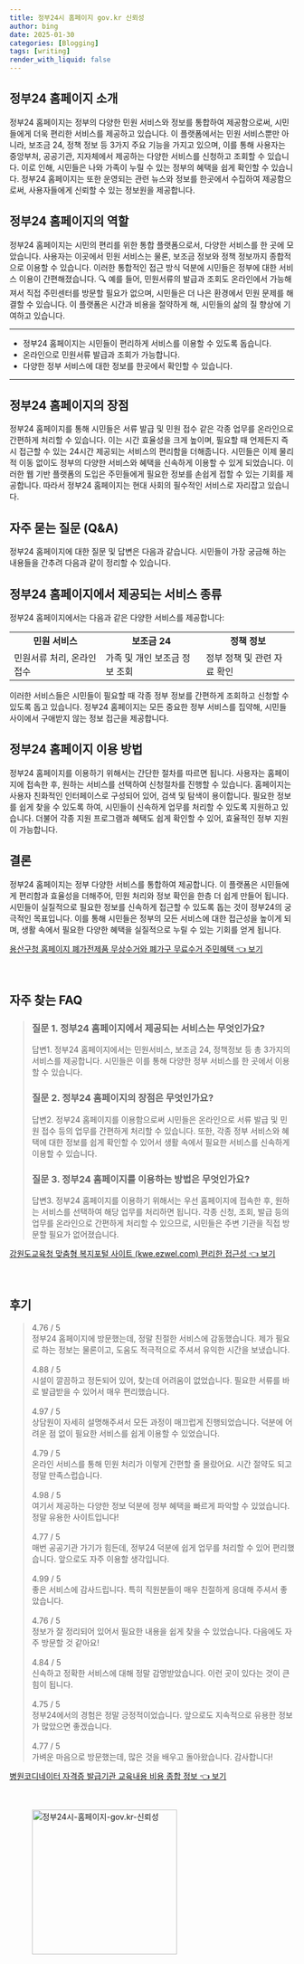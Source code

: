 ```yaml
---
title: 정부24시 홈페이지 gov.kr 신뢰성
author: bing
date: 2025-01-30
categories: [Blogging]
tags: [writing]
render_with_liquid: false
---
```



<h2 id='정부24_소개'>정부24 홈페이지 소개</h2>

<p>정부24 홈페이지는 정부의 다양한 민원 서비스와 정보를 통합하여 제공함으로써, 시민들에게 더욱 편리한 서비스를 제공하고 있습니다. 이 플랫폼에서는 민원 서비스뿐만 아니라, 보조금 24, 정책 정보 등 3가지 주요 기능을 가지고 있으며, 이를 통해 사용자는 중앙부처, 공공기관, 지자체에서 제공하는 다양한 서비스를 신청하고 조회할 수 있습니다. 이로 인해, 시민들은 나와 가족이 누릴 수 있는 정부의 혜택을 쉽게 확인할 수 있습니다. 정부24 홈페이지는 또한 운영되는 관련 뉴스와 정보를 한곳에서 수집하여 제공함으로써, 사용자들에게 신뢰할 수 있는 정보원을 제공합니다.</p>

<h2 id='정부24_역할'>정부24 홈페이지의 역할</h2>

<p>정부24 홈페이지는 시민의 편리를 위한 통합 플랫폼으로서, 다양한 서비스를 한 곳에 모았습니다. 사용자는 이곳에서 민원 서비스는 물론, 보조금 정보와 정책 정보까지 종합적으로 이용할 수 있습니다. 이러한 통합적인 접근 방식 덕분에 시민들은 정부에 대한 서비스 이용이 간편해졌습니다. 🔍 예를 들어, 민원서류의 발급과 조회도 온라인에서 가능해져서 직접 주민센터를 방문할 필요가 없으며, 시민들은 더 나은 환경에서 민원 문제를 해결할 수 있습니다. 이 플랫폼은 시간과 비용을 절약하게 해, 시민들의 삶의 질 향상에 기여하고 있습니다.</p>

<hr />

<ul>
    <li>정부24 홈페이지는 시민들이 편리하게 서비스를 이용할 수 있도록 돕습니다.</li>
    <li>온라인으로 민원서류 발급과 조회가 가능합니다.</li>
    <li>다양한 정부 서비스에 대한 정보를 한곳에서 확인할 수 있습니다.</li>
</ul>

<hr />

<h2 id='정부24_장점'>정부24 홈페이지의 장점</h2>

<p>정부24 홈페이지를 통해 시민들은 서류 발급 및 민원 접수 같은 각종 업무를 온라인으로 간편하게 처리할 수 있습니다. 이는 시간 효율성을 크게 높이며, 필요할 때 언제든지 즉시 접근할 수 있는 24시간 제공되는 서비스의 편리함을 더해줍니다. 시민들은 이제 물리적 이동 없이도 정부의 다양한 서비스와 혜택을 신속하게 이용할 수 있게 되었습니다. 이러한 웹 기반 플랫폼의 도입은 주민들에게 필요한 정보를 손쉽게 접할 수 있는 기회를 제공합니다. 따라서 정부24 홈페이지는 현대 사회의 필수적인 서비스로 자리잡고 있습니다.</p>

<h2 id='자주_묻는_질문'>자주 묻는 질문 (Q&A)</h2>

<p>정부24 홈페이지에 대한 질문 및 답변은 다음과 같습니다. 시민들이 가장 궁금해 하는 내용들을 간추려 다음과 같이 정리할 수 있습니다.</p>

<h2 id='서비스_종류'>정부24 홈페이지에서 제공되는 서비스 종류</h2>

<p>정부24 홈페이지에서는 다음과 같은 다양한 서비스를 제공합니다:</p>

<table>
    <tr>
        <td style="text-align: center; height: 17px;"><b>민원 서비스</b></td>
        <td style="text-align: center; height: 17px;"><b>보조금 24</b></td>
        <td style="text-align: center; height: 17px;"><b>정책 정보</b></td>
    </tr>
    <tr>
        <td>민원서류 처리, 온라인 접수</td>
        <td>가족 및 개인 보조금 정보 조회</td>
        <td>정부 정책 및 관련 자료 확인</td>
    </tr>
</table>

<p>이러한 서비스들은 시민들이 필요할 때 각종 정부 정보를 간편하게 조회하고 신청할 수 있도록 돕고 있습니다. 정부24 홈페이지는 모든 중요한 정부 서비스를 집약해, 시민들 사이에서 구애받지 않는 정보 접근을 제공합니다.</p>

<h2 id='홈페이지_이용법'>정부24 홈페이지 이용 방법</h2>

<p>정부24 홈페이지를 이용하기 위해서는 간단한 절차를 따르면 됩니다. 사용자는 홈페이지에 접속한 후, 원하는 서비스를 선택하여 신청절차를 진행할 수 있습니다. 홈페이지는 사용자 친화적인 인터페이스로 구성되어 있어, 검색 및 탐색이 용이합니다. 필요한 정보를 쉽게 찾을 수 있도록 하여, 시민들이 신속하게 업무를 처리할 수 있도록 지원하고 있습니다. 더불어 각종 지원 프로그램과 혜택도 쉽게 확인할 수 있어, 효율적인 정부 지원이 가능합니다.</p>

<h2 id='맺음말'>결론</h2>

<p>정부24 홈페이지는 정부 다양한 서비스를 통합하여 제공합니다. 이 플랫폼은 시민들에게 편리함과 효율성을 더해주어, 민원 처리와 정보 확인을 한층 더 쉽게 만들어 됩니다. 시민들이 실질적으로 필요한 정보를 신속하게 접근할 수 있도록 돕는 것이 정부24의 궁극적인 목표입니다. 이를 통해 시민들은 정부의 모든 서비스에 대한 접근성을 높이게 되며, 생활 속에서 필요한 다양한 혜택을 실질적으로 누릴 수 있는 기회를 얻게 됩니다.</p>


<p><a class="click-button" title="용산구청 홈페이지 폐가전제품 무상수거와 폐가구 무료수거 주민혜택" href="https://adkhouse.github.io/posts/%EC%9A%A9%EC%82%B0%EA%B5%AC%EC%B2%AD-%ED%99%88%ED%8E%98%EC%9D%B4%EC%A7%80-%ED%8F%90%EA%B0%80%EC%A0%84%EC%A0%9C%ED%92%88-%EB%AC%B4%EC%83%81%EC%88%98%EA%B1%B0%EC%99%80-%ED%8F%90%EA%B0%80%EA%B5%AC-%EB%AC%B4%EB%A3%8C%EC%88%98%EA%B1%B0-%EC%A3%BC%EB%AF%BC%ED%98%9C%ED%83%9D/" rel="dofollow">용산구청 홈페이지 폐가전제품 무상수거와 폐가구 무료수거 주민혜택 👈 보기</a></p><br>
<h2 id='자주_찾는_FAQ'>자주 찾는 FAQ</h2>
<div itemscope="" itemtype="https://schema.org/FAQPage"> 
<blockquote> 
<div itemscope="" itemprop="mainEntity" itemtype="https://schema.org/Question"> 
<h3 itemprop="name">질문 1. 정부24 홈페이지에서 제공되는 서비스는 무엇인가요?</h3> 
<div itemscope="" itemprop="acceptedAnswer" itemtype="https://schema.org/Answer"> 
<span itemprop="text"> 
<p>답변1. 정부24 홈페이지에서는 민원서비스, 보조금 24, 정책정보 등 총 3가지의 서비스를 제공합니다. 시민들은 이를 통해 다양한 정부 서비스를 한 곳에서 이용할 수 있습니다.</p> 
</span> 
</div> 
</div> 

<div itemscope="" itemprop="mainEntity" itemtype="https://schema.org/Question"> 
<h3 itemprop="name">질문 2. 정부24 홈페이지의 장점은 무엇인가요?</h3> 
<div itemscope="" itemprop="acceptedAnswer" itemtype="https://schema.org/Answer"> 
<span itemprop="text"> 
<p>답변2. 정부24 홈페이지를 이용함으로써 시민들은 온라인으로 서류 발급 및 민원 접수 등의 업무를 간편하게 처리할 수 있습니다. 또한, 각종 정부 서비스와 혜택에 대한 정보를 쉽게 확인할 수 있어서 생활 속에서 필요한 서비스를 신속하게 이용할 수 있습니다.</p> 
</span> 
</div> 
</div> 

<div itemscope="" itemprop="mainEntity" itemtype="https://schema.org/Question"> 
<h3 itemprop="name">질문 3. 정부24 홈페이지를 이용하는 방법은 무엇인가요?</h3> 
<div itemscope="" itemprop="acceptedAnswer" itemtype="https://schema.org/Answer"> 
<span itemprop="text"> 
<p>답변3. 정부24 홈페이지를 이용하기 위해서는 우선 홈페이지에 접속한 후, 원하는 서비스를 선택하여 해당 업무를 처리하면 됩니다. 각종 신청, 조회, 발급 등의 업무를 온라인으로 간편하게 처리할 수 있으므로, 시민들은 주변 기관을 직접 방문할 필요가 없어졌습니다.</p> 
</span> 
</div> 
</div> 
</blockquote> 
</div>
<p><a class="click-button" title="강원도교육청 맞춤형 복지포털 사이트 (kwe.ezwel.com) 편리한 접근성" href="https://adkhouse.github.io/posts/%EA%B0%95%EC%9B%90%EB%8F%84%EA%B5%90%EC%9C%A1%EC%B2%AD-%EB%A7%9E%EC%B6%A4%ED%98%95-%EB%B3%B5%EC%A7%80%ED%8F%AC%ED%84%B8-%EC%82%AC%EC%9D%B4%ED%8A%B8-(kwe.ezwel.com)-%ED%8E%B8%EB%A6%AC%ED%95%9C-%EC%A0%91%EA%B7%BC%EC%84%B1/" rel="dofollow">강원도교육청 맞춤형 복지포털 사이트 (kwe.ezwel.com) 편리한 접근성 👈 보기</a></p><br>
<h2 id='후기'>후기</h2>
<div itemscope itemtype="https://schema.org/Product">
  <blockquote>
  <div itemprop="review" itemscope itemtype="https://schema.org/Review">
      <div itemprop="reviewRating" itemscope itemtype="https://schema.org/Rating"> <span itemprop="ratingValue">4.76</span> / <span itemprop="bestRating">5</span> </div>
      <span itemprop="reviewBody">정부24 홈페이지에 방문했는데, 정말 친절한 서비스에 감동했습니다. 제가 필요로 하는 정보는 물론이고, 도움도 적극적으로 주셔서 유익한 시간을 보냈습니다.</span>
  </div>
  <br>
  <div itemprop="review" itemscope itemtype="https://schema.org/Review">
      <div itemprop="reviewRating" itemscope itemtype="https://schema.org/Rating"> <span itemprop="ratingValue">4.88</span> / <span itemprop="bestRating">5</span> </div>
      <span itemprop="reviewBody">시설이 깔끔하고 정돈되어 있어, 찾는데 어려움이 없었습니다. 필요한 서류를 바로 발급받을 수 있어서 매우 편리했습니다.</span>
  </div>
  <br>
  <div itemprop="review" itemscope itemtype="https://schema.org/Review">
      <div itemprop="reviewRating" itemscope itemtype="https://schema.org/Rating"> <span itemprop="ratingValue">4.97</span> / <span itemprop="bestRating">5</span> </div>
      <span itemprop="reviewBody">상담원이 자세히 설명해주셔서 모든 과정이 매끄럽게 진행되었습니다. 덕분에 어려운 점 없이 필요한 서비스를 쉽게 이용할 수 있었습니다.</span>
  </div>
  <br>
  <div itemprop="review" itemscope itemtype="https://schema.org/Review">
      <div itemprop="reviewRating" itemscope itemtype="https://schema.org/Rating"> <span itemprop="ratingValue">4.79</span> / <span itemprop="bestRating">5</span> </div>
      <span itemprop="reviewBody">온라인 서비스를 통해 민원 처리가 이렇게 간편할 줄 몰랐어요. 시간 절약도 되고 정말 만족스럽습니다.</span>
  </div>
  <br>
  <div itemprop="review" itemscope itemtype="https://schema.org/Review">
      <div itemprop="reviewRating" itemscope itemtype="https://schema.org/Rating"> <span itemprop="ratingValue">4.98</span> / <span itemprop="bestRating">5</span> </div>
      <span itemprop="reviewBody">여기서 제공하는 다양한 정보 덕분에 정부 혜택을 빠르게 파악할 수 있었습니다. 정말 유용한 사이트입니다!</span>
  </div>
  <br>
  <div itemprop="review" itemscope itemtype="https://schema.org/Review">
      <div itemprop="reviewRating" itemscope itemtype="https://schema.org/Rating"> <span itemprop="ratingValue">4.77</span> / <span itemprop="bestRating">5</span> </div>
      <span itemprop="reviewBody">매번 공공기관 가기가 힘든데, 정부24 덕분에 쉽게 업무를 처리할 수 있어 편리했습니다. 앞으로도 자주 이용할 생각입니다.</span>
  </div>
  <br>
  <div itemprop="review" itemscope itemtype="https://schema.org/Review">
      <div itemprop="reviewRating" itemscope itemtype="https://schema.org/Rating"> <span itemprop="ratingValue">4.99</span> / <span itemprop="bestRating">5</span> </div>
      <span itemprop="reviewBody">좋은 서비스에 감사드립니다. 특히 직원분들이 매우 친절하게 응대해 주셔서 좋았습니다.</span>
  </div>
  <br>
  <div itemprop="review" itemscope itemtype="https://schema.org/Review">
      <div itemprop="reviewRating" itemscope itemtype="https://schema.org/Rating"> <span itemprop="ratingValue">4.76</span> / <span itemprop="bestRating">5</span> </div>
      <span itemprop="reviewBody">정보가 잘 정리되어 있어서 필요한 내용을 쉽게 찾을 수 있었습니다. 다음에도 자주 방문할 것 같아요!</span>
  </div>
  <br>
  <div itemprop="review" itemscope itemtype="https://schema.org/Review">
      <div itemprop="reviewRating" itemscope itemtype="https://schema.org/Rating"> <span itemprop="ratingValue">4.84</span> / <span itemprop="bestRating">5</span> </div>
      <span itemprop="reviewBody">신속하고 정확한 서비스에 대해 정말 감명받았습니다. 이런 곳이 있다는 것이 큰 힘이 됩니다.</span>
  </div>
  <br>
  <div itemprop="review" itemscope itemtype="https://schema.org/Review">
      <div itemprop="reviewRating" itemscope itemtype="https://schema.org/Rating"> <span itemprop="ratingValue">4.75</span> / <span itemprop="bestRating">5</span> </div>
      <span itemprop="reviewBody">정부24에서의 경험은 정말 긍정적이었습니다. 앞으로도 지속적으로 유용한 정보가 많았으면 좋겠습니다.</span>
  </div>
  <br>
  <div itemprop="review" itemscope itemtype="https://schema.org/Review">
      <div itemprop="reviewRating" itemscope itemtype="https://schema.org/Rating"> <span itemprop="ratingValue">4.77</span> / <span itemprop="bestRating">5</span> </div>
      <span itemprop="reviewBody">가벼운 마음으로 방문했는데, 많은 것을 배우고 돌아왔습니다. 감사합니다!</span>
  </div>
  </blockquote>
</div>
<p><a class="click-button" title="병원코디네이터 자격증 발급기관 교육내용 비용 종합 정보" href="https://adkhouse.github.io/posts/%EB%B3%91%EC%9B%90%EC%BD%94%EB%94%94%EB%84%A4%EC%9D%B4%ED%84%B0-%EC%9E%90%EA%B2%A9%EC%A6%9D-%EB%B0%9C%EA%B8%89%EA%B8%B0%EA%B4%80-%EA%B5%90%EC%9C%A1%EB%82%B4%EC%9A%A9-%EB%B9%84%EC%9A%A9-%EC%A2%85%ED%95%A9-%EC%A0%95%EB%B3%B4/" rel="dofollow">병원코디네이터 자격증 발급기관 교육내용 비용 종합 정보 👈 보기</a></p><br>
<figure class="image"><img src="https://adkhouse.github.io/assets/img/thumbnail/정부24시-홈페이지-gov.kr-신뢰성.webp" alt="정부24시-홈페이지-gov.kr-신뢰성" width="256" height="256"></figure>